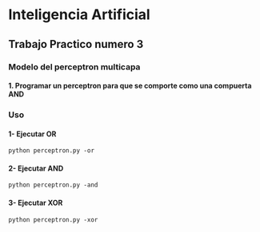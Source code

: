 # Inteligencia Artificial

## Trabajo Practico numero 3

### Modelo del perceptron multicapa
#### 1. Programar un perceptron para que se comporte como una compuerta AND

### Uso

#### 1- Ejecutar OR
```
python perceptron.py -or
```
#### 2- Ejecutar AND
```
python perceptron.py -and
```

#### 3- Ejecutar XOR
```
python perceptron.py -xor
```
